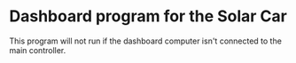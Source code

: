 # Dashboard program for the Solar Car 
This program will not run if the dashboard computer isn't connected to the main controller. 
